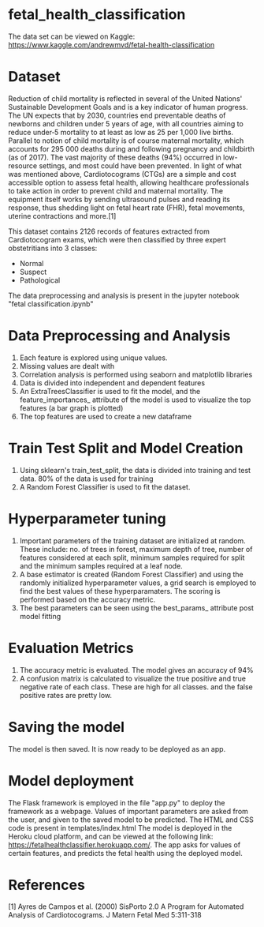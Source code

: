 # fetal_health_classification
The data set can be viewed on Kaggle: 
https://www.kaggle.com/andrewmvd/fetal-health-classification 

# Dataset
Reduction of child mortality is reflected in several of the United Nations' Sustainable Development Goals and is a key indicator of human progress.
The UN expects that by 2030, countries end preventable deaths of newborns and children under 5 years of age, with all countries aiming to reduce under‑5 mortality to at least as low as 25 per 1,000 live births. Parallel to notion of child mortality is of course maternal mortality, which accounts for 295 000 deaths during and following pregnancy and childbirth (as of 2017). The vast majority of these deaths (94%) occurred in low-resource settings, and most could have been prevented. In light of what was mentioned above, Cardiotocograms (CTGs) are a simple and cost accessible option to assess fetal health, allowing healthcare professionals to take action in order to prevent child and maternal mortality. The equipment itself works by sending ultrasound pulses and reading its response, thus shedding light on fetal heart rate (FHR), fetal movements, uterine contractions and more.[1]

This dataset contains 2126 records of features extracted from Cardiotocogram exams, which were then classified by three expert obstetritians into 3 classes:
- Normal
- Suspect
- Pathological

The data preprocessing and analysis is present in the jupyter notebook "fetal classification.ipynb"

# Data Preprocessing and Analysis
1) Each feature is explored using unique values.
2) Missing values are dealt with
3) Correlation analysis is performed using seaborn and matplotlib libraries
4) Data is divided into independent and dependent features
5) An ExtraTreesClassifier is used to fit the model, and the feature_importances_ attribute of the model is used to visualize the top features (a bar graph is plotted)
6) The top features are used to create a new dataframe

# Train Test Split and Model Creation
1) Using sklearn's train_test_split, the data is divided into training and test data. 80% of the data is used for training
2) A Random Forest Classifier is used to fit the dataset. 

# Hyperparameter tuning
1) Important parameters of the training dataset are initialized at random. These include: no. of trees in forest, maximum depth of tree, number of features considered at each split, minimum samples required for split and the minimum samples required at a leaf node. 
2) A base estimator is created (Random Forest Classifier)  and using the randomly initialized hyperparameter values, a grid search is employed to find the best values of these hyperparamaters. The scoring is performed based on the accuracy metric. 
3) The best parameters can be seen using the best_params_ attribute post model fitting

# Evaluation Metrics
1) The accuracy metric is evaluated. The model gives an accuracy of 94%
2) A confusion matrix is calculated to visualize the true positive and true negative rate of each class. These are high for all classes. and the false positive rates are pretty low.

# Saving the model
The model is then saved. It is now ready to be deployed as an app.

# Model deployment
The Flask framework is employed in the file "app.py" to deploy the framework as a webpage. Values of important parameters are asked from the user, and given to the saved model to be predicted. 
The HTML and CSS code is present in templates/index.html
The model is deployed in the Heroku cloud platform, and can be viewed at the following link: https://fetalhealthclassifier.herokuapp.com/. The app asks for values of certain features, and predicts the fetal health using the deployed model. 

# References
[1] Ayres de Campos et al. (2000) SisPorto 2.0 A Program for Automated Analysis of Cardiotocograms. J Matern Fetal Med 5:311-318
